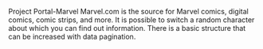 Project Portal-Marvel Marvel.com is the source for Marvel comics, digital comics, comic strips, and more. It is possible to switch a random character about which you can find out information. There is a basic structure that can be increased with data pagination.


 
